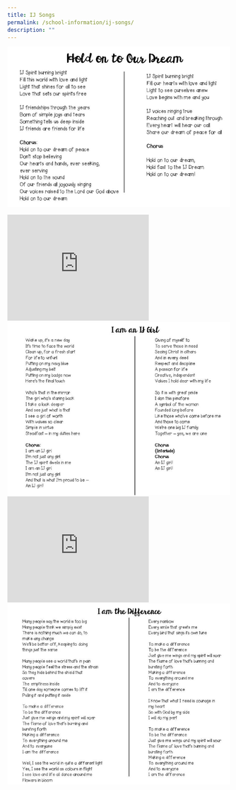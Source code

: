```yaml
---
title: IJ Songs
permalink: /school-information/ij-songs/
description: ""
---
```

<img src="/images/songs1.jpg"><br>
<iframe width="320" height="240" src="https://www.youtube.com/embed/jI_db-IGu0c" title="YouTube video player" frameborder="0" allow="accelerometer; autoplay; clipboard-write; encrypted-media; gyroscope; picture-in-picture" allowfullscreen></iframe>
<img src="/images/songs2.jpg"><br>
<iframe width="320" height="240" src="https://www.youtube.com/embed/sJDYgzYBnv4" title="YouTube video player" frameborder="0" allow="accelerometer; autoplay; clipboard-write; encrypted-media; gyroscope; picture-in-picture" allowfullscreen></iframe>
<img src="/images/songs3.jpg">
